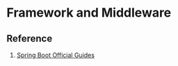 # Framework and Middleware

## Reference
1. [Spring Boot Official Guides](https://spring.io/quickstart)
